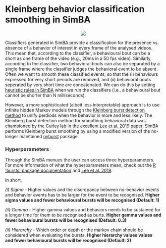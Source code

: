# Kleinberg behavior classification smoothing in SimBA

<p align="center">
<img src="https://github.com/sgoldenlab/simba/blob/master/images/Kleinberg_1.png" />
</p>

Classifiers generated in SimBA provide a classification for the presence vs. absence of a behavior of interest in every frame of the analysed videos. This mean that, according to the classifier, a behavioural bout can be a short as one frame of the video (e.g., 20ms in a 50 fps video). Similarly, according to the classifier, two behavioral bouts can also be separated by a single frame where the classifier judges the behavioral event to be absent. Often we want to smooth these classified events, so that the (i) behaviours expressed for very short periods are removed, and (ii) behavioral bouts seperated by very short time are concatenated. We can do this by setting [heuristic rules in SimBA](https://github.com/sgoldenlab/simba/blob/master/docs/Scenario2.md#part-3-run-the-classifier-on-new-data) when we run the classifiers (i.e., a behavioural bout cannot be shorter than N milliseconds). 

However, a more sophisticated (albeit less interpretable) approach is to use infinite hidden Markov models through the [Kleinberg burst detection method](https://link.springer.com/article/10.1023/A:1024940629314) to unify perdiods when the behavior is more and less likely. The Kleinberg burst detection method for smoothing behavioral data was championed by the Curley lab in the excellent [Lee et al. 2019](https://journals.plos.org/plosone/article/comments?id=10.1371/journal.pone.0220596) paper. SimBA performs Kleinberg burst smoothing by using a modified version of the no-longer maintained [pyburst](https://pypi.org/project/pybursts/) package. 



### Hyperparameters

Through the SimBA menues the user can access three hyperparameters. For more information of what the hyperparameters mean, check out the [R 'bursts' package documentation](https://cran.r-project.org/web/packages/bursts/bursts.pdf) and [Lee et al. 2019](https://journals.plos.org/plosone/article/comments?id=10.1371/journal.pone.0220596). 

In short,

*(i) Sigma* - Higher values and the discrepancy between no-behavior events and behavior events has to be larger for the event to be recognised. **Higher sigma values and fewer behavioural bursts will be recognised (Default: 1)** 

*(ii) Gamma* - Higher gamma values and behaviors needs to be sustained for a longer time for them to be recognised as burts. **Higher gamma values and fewer behavioural bursts will be recognised (Default: 0.3)**

*(ii) Hierarchy* - Which order or depth or the markov chain should be considered when evaluating the bursts. **Higher hierarchy values values and fewer behavioural bursts will be recognised (Default: 2)**
